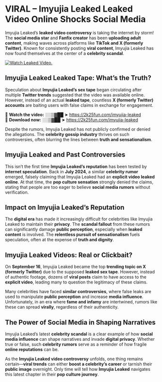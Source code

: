 # VIRAL – Imyujia Leaked Leaked Video Online Shocks Social Media 

Imyujia Leaked’s **leaked video controversy** is taking the internet by storm! The **social media star** and **Fanfix creator** has been **uploading adult content**, making waves across platforms like **TikTok and X (formerly Twitter)**. Known for consistently posting **viral content**, Imyujia Leaked has now found themselves at the center of a **celebrity scandal**.  

[![Watch Leaked Video.](https://miro.medium.com/v2/resize:fit:828/format:webp/1*cilzJN44JGOrTw9NJCrNHA.gif "Watch Leaked Video")](https://2k25fun.com/imyujia-leaked)

## **Imyujia Leaked Leaked Tape: What’s the Truth?**  
Speculation about **Imyujia Leaked’s sex tape** began circulating after multiple **Twitter trends** suggested that the video was available online. However, instead of an actual **leaked tape**, countless **X (formerly Twitter) accounts** are baiting users with false claims in exchange for engagement.  

🔹 **Watch the video:** ░░▒▓██ ➤ https://2k25fun.com/imyujia-leaked  
🔹 **Download now:** ░░▒▓██ ➤ https://2k25fun.com/imyujia-leaked  

Despite the rumors, Imyujia Leaked has not publicly confirmed or denied the allegations. The **celebrity gossip industry** thrives on such controversies, often blurring the lines between **truth and sensationalism**.  

## **Imyujia Leaked and Past Controversies**  
This isn’t the first time **Imyujia Leaked’s reputation** has been tested by **internet speculation**. Back in **July 2024**, a similar **celebrity rumor** emerged, falsely claiming that Imyujia Leaked had an **explicit video leaked online**. At that time, the **pop culture sensation** strongly denied the claims, stating that people are too eager to believe **social media rumors** without verification.  

## **Impact on Imyujia Leaked’s Reputation**  
The **digital era** has made it increasingly difficult for celebrities like Imyujia Leaked to maintain their **privacy**. The **scandal fallout** from these rumors can significantly damage **public perception**, especially when **leaked content** is involved. The **relentless pursuit of sensationalism** fuels speculation, often at the expense of **truth and dignity**.  

## **Imyujia Leaked Videos: Real or Clickbait?**  
On **September 16**, Imyujia Leaked became the top **trending topic on X (formerly Twitter)** due to the supposed **leaked sex tape**. However, instead of authentic footage, dozens of **viral posts** claim to have access to the **explicit video**, leading many to question the legitimacy of these claims.  

Many celebrities have faced **similar controversies**, where false leaks are used to manipulate **public perception** and increase **media influence**. Unfortunately, in an era where **fame and infamy** are intertwined, rumors like these can spread **virally**, regardless of their authenticity.  

## **The Power of Social Media in Shaping Narratives**  
Imyujia Leaked’s latest **celebrity scandal** is a clear example of how **social media influence** can shape narratives and invade **digital privacy**. Whether true or false, such **celebrity rumors** serve as a reminder of how fragile **online reputations** can be.  

As the **Imyujia Leaked video controversy** unfolds, one thing remains certain—**viral trends** can either **boost a celebrity’s career** or tarnish their **public image** overnight. Only time will tell how **Imyujia Leaked** navigates this latest chapter in their **pop culture journey**. 